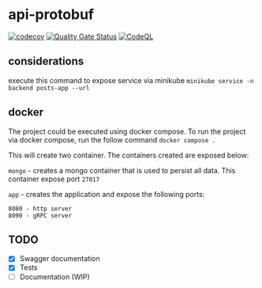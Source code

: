 # api-protobuf
[![codecov](https://codecov.io/gh/ricardojonathanromero/api-protobuf/branch/main/graph/badge.svg?token=9L7JY2U765)](https://codecov.io/gh/ricardojonathanromero/api-protobuf)
[![Quality Gate Status](https://sonarcloud.io/api/project_badges/measure?project=ricardojonathanromero_api-protobuf&metric=alert_status)](https://sonarcloud.io/summary/new_code?id=ricardojonathanromero_api-protobuf)
[![CodeQL](https://github.com/ricardojonathanromero/api-protobuf/actions/workflows/codeql-analysis.yml/badge.svg)](https://github.com/ricardojonathanromero/api-protobuf/actions/workflows/codeql-analysis.yml)

## considerations

execute this command to expose service via minikube
`minikube service -n backend posts-app --url`

## docker

The project could be executed using docker compose. To run the project via docker compose, run the follow
command `docker compose .`

This will create two container. The containers created are exposed below:

`mongo` - creates a mongo container that is used to persist all data. This container expose port `27017`

`app` - creates the application and expose the following ports:

    8080 - http server
    8090 - gRPC server

## TODO

- [x] Swagger documentation
- [x] Tests
- [ ] Documentation (WIP)
